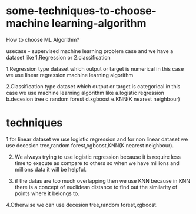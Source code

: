 # some-techniques-to-choose-machine learning-algorithm
How to choose ML Algorithm?

usecase - supervised machine learning problem case and we have a dataset like 1.Regression  or 2.classification

1.Regression type dataset which output or target is numerical in this case we use linear regression machine learning algorithm

2.Classification type dataset which output or target is categorical in this case we use machine learning algorithm like
a.logistic regression
b.decesion tree
c.random forest
d.xgboost
e.KNN(K nearest neighbour)

# techniques

1 for linear dataset we use logistic regression and for non linear dataset we use decesion tree,random forest,xgboost,KNN(K nearest neighbour).

2. We always trying to use logistic regression because it is require less time to execute as compare to others so when we have millions and millions data it will be helpful.

3. if the datas are too much overlapping then we use KNN because in KNN there is a concept of euclidean distance to find out the similarity of points where it belongs to.

4.Otherwise we can use decesion tree,random forest,xgboost.


